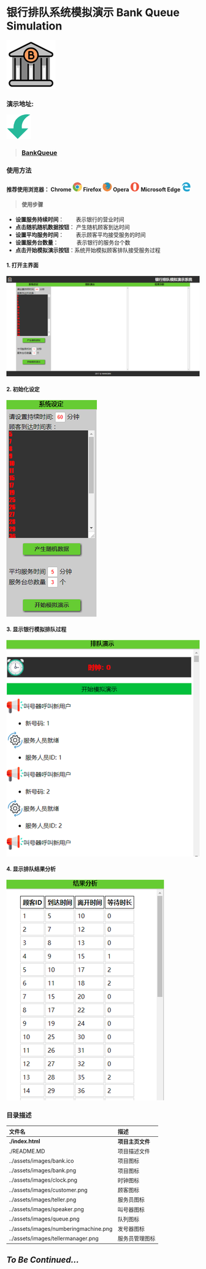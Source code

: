 # **银行排队系统模拟演示 Bank Queue Simulation**
![bank.png](./assets/images/bank.png "")

### **演示地址**: 
![arrow_result.png](./assets/images/arrow_result.png "")
> ### [BankQueue]( https://dragonir.github.io/BankQueue/ "")

### **使用方法**
#### **推荐使用浏览器**： **Chrome** ![chrome.png](./assets/images/chrome.png "") **Firefox** ![firefox.png](./assets/images/firefox.png "") **Opera** ![opera.png](./assets/images/opera.png "") **Microsoft Edge** ![edge.png](./assets/images/edge.png "")

> #### **使用步骤**
* **设置服务持续时间**：   &nbsp;&nbsp;&nbsp;&nbsp;&nbsp; &nbsp;表示银行的营业时间
* **点击随机随机数据按钮**： 产生随机顾客到达时间
* **设置平均服务时间**： &nbsp;&nbsp;&nbsp;&nbsp;&nbsp;&nbsp;&nbsp;表示顾客平均接受服务的时间
* **设置服务台数量**： &nbsp;&nbsp;&nbsp;&nbsp;&nbsp;&nbsp;&nbsp;&nbsp;&nbsp;&nbsp;&nbsp;表示银行的服务台个数
* **点击开始模拟演示按钮**：系统开始模拟顾客排队接受服务过程

#### **1. 打开主界面**
![main.png](./assets/images/main.PNG "")

#### **2. 初始化设定**
![left.png](./assets/images/left.PNG "")

#### 3. **显示银行模拟排队过程**
![middle.png](./assets/images/middle.PNG "")

#### 4. **显示排队结果分析**

![right.png](./assets/images/right.PNG "")

### **目录描述**
|文件名                      | 描述                             |
|:----------------------------- |:----------------------------------------|
| **./index.html** | **项目主页文件** |
| ./README.MD| 项目描述文件 |
| ../assets/images/bank.ico | 项目图标 |
| ../assets/images/bank.png | 项目图标 |
| ../assets/images/clock.png | 时钟图标 |
| ../assets/images/customer.png | 顾客图标 |
| ../assets/images/teller.png | 服务员图标 |
| ../assets/images/speaker.png | 叫号器图标 |
| ../assets/images/queue.png | 队列图标 |
| ../assets/images/numberingmachine.png | 发号器图标 |
| ../assets/images/tellermanager.png | 服务员管理图标 |


## _To Be Continued..._   